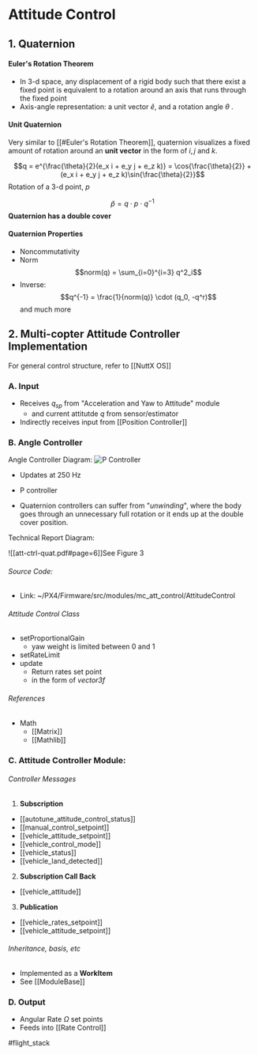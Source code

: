 # Attitude Control

## 1. Quaternion
#### Euler's Rotation Theorem
- In 3-d space, any displacement of a rigid body such that there exist a fixed point is equivalent to a rotation around an axis that runs through the fixed point
- Axis-angle representation: a unit vector $\hat{e}$, and a rotation angle $\theta$ . 

#### Unit Quaternion
Very similar to [[#Euler's Rotation Theorem]], quaternion visualizes a fixed amount of rotation around an **unit vector** in the form of $i, j$ and $k$. 

$$q = e^{\frac{\theta}{2}(e_x i + e_y j + e_z k)} = \cos{\frac{\theta}{2}} + (e_x i + e_y j + e_z k)\sin{\frac{\theta}{2}}$$
Rotation of a 3-d point, $p$

$$\hat{p} = q \cdot p \cdot q^{-1}$$
**Quaternion has a double cover**

#### Quaternion Properties
- Noncommutativity
- Norm $$norm(q) = \sum_{i=0}^{i=3} q^2_i$$
- Inverse: $$q^{-1} = \frac{1}{norm(q)} \cdot (q_0, -q^r)$$
and much more

## 2. Multi-copter Attitude Controller Implementation

For general control structure, refer to [[NuttX OS]]

### A. Input
- Receives $q_{sp}$ from "Acceleration and Yaw to Attitude" module
	- and current attitutde $q$ from sensor/estimator
- Indirectly receives input from [[Position Controller]]

### B. Angle Controller
Angle Controller Diagram:
![P Controller](https://docs.px4.io/master/assets/img/mc_angle_diagram.90e53599.jpg)

- Updates at 250 Hz
- P controller

- Quaternion controllers can suffer from "*unwinding*", where the body goes through an unnecessary full rotation or it ends up at the double cover position. 

Technical Report Diagram:

![[att-ctrl-quat.pdf#page=6]]See Figure 3

###### Source Code:
- Link: ~/PX4/Firmware/src/modules/mc_att_control/AttitudeControl

###### Attitude Control Class
- setProportionalGain
	- yaw weight is limited between 0 and 1
- setRateLimit
- update
	- Return rates set point
	- in the form of *vector3f*

###### References
- Math
	- [[Matrix]]
	- [[Mathlib]]


### C. Attitude Controller Module:
###### Controller Messages
1. **Subscription**
- [[autotune_attitude_control_status]]
- [[manual_control_setpoint]]
- [[vehicle_attitude_setpoint]]
- [[vehicle_control_mode]]
- [[vehicle_status]]
- [[vehicle_land_detected]]
2. **Subscription Call Back**
- [[vehicle_attitude]]
3. **Publication**
- [[vehicle_rates_setpoint]]
- [[vehicle_attitude_setpoint]]

###### Inheritance, basis, etc
- Implemented as a **WorkItem**
- See [[ModuleBase]]

### D. Output
* Angular Rate $\Omega$ set points
* Feeds into [[Rate Control]]

#flight_stack